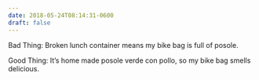 ```yaml
---
date: 2018-05-24T08:14:31-0600
draft: false
---
```




Bad Thing: Broken lunch container means my bike bag is full of posole.

Good Thing: It’s home made posole verde con pollo, so my bike bag smells delicious.



